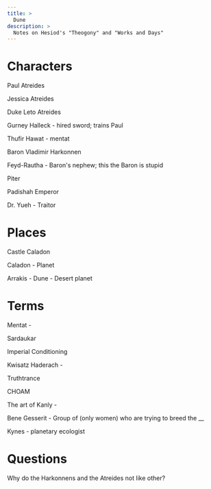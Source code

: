 ```yaml
---
title: >
  Dune
description: >
  Notes on Hesiod's "Theogony" and "Works and Days"
---
```


# Characters

Paul Atreides

Jessica Atreides

Duke Leto Atreides

Gurney Halleck - hired sword; trains Paul

Thufir Hawat - mentat

Baron Vladimir Harkonnen

Feyd-Rautha - Baron's nephew; this the Baron is stupid

Piter 

Padishah Emperor

Dr. Yueh - Traitor

# Places

Castle Caladon

Caladon - Planet

Arrakis - Dune - Desert planet

# Terms

Mentat - 

Sardaukar

Imperial Conditioning

Kwisatz Haderach - 

Truthtrance

CHOAM

The art of Kanly - 

Bene Gesserit - Group of (only women) who are trying to breed the __

Kynes - planetary ecologist

# Questions

Why do the Harkonnens and the Atreides not like other?


